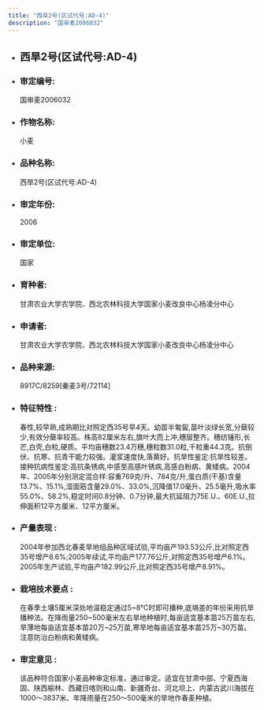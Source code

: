 ```yaml
---
title: "西旱2号(区试代号:AD-4)"
description: "国审麦2006032"
---
```

* ## 西旱2号(区试代号:AD-4)
* ###  审定编号:  
   国审麦2006032

*  ### 作物名称:  
   小麦

*   ###  品种名称: 
    西旱2号(区试代号:AD-4)

*   ### 审定年份: 
    2006

*   ### 审定单位:  
    国家

*   ### 育种者:  
    甘肃农业大学农学院、西北农林科技大学国家小麦改良中心杨凌分中心

*   ### 申请者:  
    甘肃农业大学农学院、西北农林科技大学国家小麦改良中心杨凌分中心

*   ### 品种来源:  
    8917C/8259[秦麦3号/72114]

*   ### 特征特性 : 
    春性,较早熟,成熟期比对照定西35号早4天。幼苗半匍匐,苗叶淡绿长宽,分蘖较少,有效分蘖率较高。株高82厘米左右,旗叶大而上冲,穗层整齐。穗纺锤形,长芒,白壳,白粒,硬质。平均亩穗数23.4万穗,穗粒数31.0粒,千粒重44.3克。抗倒伏、抗寒、抗青干能力较强。灌浆速度快,落黄好。抗旱性鉴定:抗旱性较差。接种抗病性鉴定:高抗条锈病,中感至高感叶锈病,高感白粉病、黄矮病。2004年、2005年分别测定混合样:容重769克/升、784克/升,蛋白质(干基)含量13.7%、15.1%,湿面筋含量29.0%、33.0%,沉降值17.0毫升、25.5毫升,吸水率55.0%、58.2%,稳定时间0.8分钟、0.7分钟,最大抗延阻力75E.U.、60E.U.,拉伸面积12平方厘米、12平方厘米。

*   ### 产量表现 : 
    2004年参加西北春麦旱地组品种区域试验,平均亩产193.53公斤,比对照定西35号增产8.6%;2005年续试,平均亩产177.76公斤,对照定西35号增产6.1%。2005年生产试验,平均亩产182.99公斤,比对照定西35号增产8.91%。

*   ### 栽培技术要点 : 
    在春季土壤5厘米深处地温稳定通过5~8℃时即可播种,底墒差的年份采用抗旱播种法。在降雨量250~500毫米左右旱地种植时,每亩适宜基本苗25万苗左右,旱薄地每亩适宜基本苗20万~25万苗,寒旱地每亩适宜基本苗25万~30万苗。注意防治白粉病和黄矮病。

*   ### 审定意见 : 
    该品种符合国家小麦品种审定标准，通过审定。适宜在甘肃中部、宁夏西海固、陕西榆林、西藏日喀则和山南、新疆奇台、河北坝上、内蒙古武川海拔在1000～3837米、年降雨量在250～500毫米的旱地作春麦种植。
